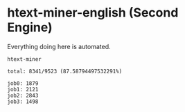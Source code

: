 # htext-miner-english (Second Engine)

Everything doing here is automated.

```
htext-miner

total: 8341/9523 (87.58794497532291%)

job0: 1879
job1: 2121
job2: 2843
job3: 1498
```